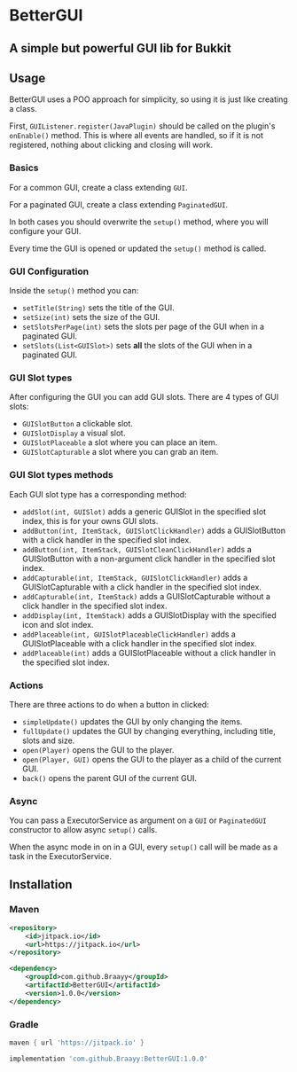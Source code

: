 # BetterGUI
A simple but powerful GUI lib for Bukkit
----------------------------------------

## Usage
BetterGUI uses a POO approach for simplicity, so using it is just like creating a class.

First, `GUIListener.register(JavaPlugin)` should be called on the plugin's `onEnable()` method.
This is where all events are handled, so if it is not registered, nothing about clicking and closing will work. 

### Basics
For a common GUI, create a class extending `GUI`.

For a paginated GUI, create a class extending `PaginatedGUI`.

In both cases you should overwrite the `setup()` method, where you will configure your GUI.

Every time the GUI is opened or updated the `setup()` method is called.

### GUI Configuration
Inside the `setup()` method you can:
- `setTitle(String)` sets the title of the GUI.
- `setSize(int)` sets the size of the GUI.
- `setSlotsPerPage(int)` sets the slots per page of the GUI when in a paginated GUI.
- `setSlots(List<GUISlot>)` sets **all** the slots of the GUI when in a paginated GUI.

### GUI Slot types
After configuring the GUI you can add GUI slots. There are 4 types of GUI slots:
- `GUISlotButton` a clickable slot.
- `GUISlotDisplay` a visual slot.
- `GUISlotPlaceable` a slot where you can place an item.
- `GUISlotCapturable` a slot where you can grab an item.

### GUI Slot types methods
Each GUI slot type has a corresponding method:
- `addSlot(int, GUISlot)` adds a generic GUISlot in the specified slot index, this is for your owns GUI slots. 
- `addButton(int, ItemStack, GUISlotClickHandler)` adds a GUISlotButton with a click handler in the specified slot index.
- `addButton(int, ItemStack, GUISlotCleanClickHandler)` adds a GUISlotButton with a non-argument click handler in the specified slot index.
- `addCapturable(int, ItemStack, GUISlotClickHandler)` adds a GUISlotCapturable with a click handler in the specified slot index.
- `addCapturable(int, ItemStack)` adds a GUISlotCapturable without a click handler in the specified slot index.
- `addDisplay(int, ItemStack)` adds a GUISlotDisplay with the specified icon and slot index.
- `addPlaceable(int, GUISlotPlaceableClickHandler)` adds a GUISlotPlaceable with a click handler in the specified slot index.
- `addPlaceable(int)` adds a GUISlotPlaceable without a click handler in the specified slot index.

### Actions
There are three actions to do when a button in clicked:
- `simpleUpdate()` updates the GUI by only changing the items.
- `fullUpdate()` updates the GUI by changing everything, including title, slots and size.
- `open(Player)` opens the GUI to the player.
- `open(Player, GUI)` opens the GUI to the player as a child of the current GUI.
- `back()` opens the parent GUI of the current GUI.

### Async
You can pass a ExecutorService as argument on a `GUI` or `PaginatedGUI` constructor to allow async `setup()` calls.

When the async mode in on in a GUI, every `setup()` call will be made as a task in the ExecutorService.

## Installation
### Maven
```xml
<repository>
    <id>jitpack.io</id>
    <url>https://jitpack.io</url>
</repository>
```

```xml
<dependency>
    <groupId>com.github.Braayy</groupId>
    <artifactId>BetterGUI</artifactId>
    <version>1.0.0</version>
</dependency>
```

### Gradle
```groovy
maven { url 'https://jitpack.io' }
```

```groovy
implementation 'com.github.Braayy:BetterGUI:1.0.0'
```